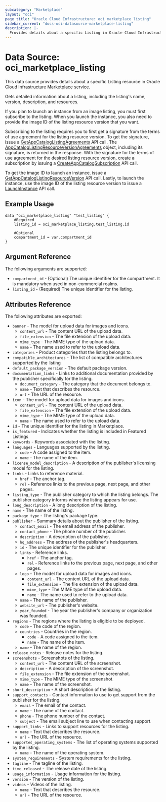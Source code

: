 ```yaml
---
subcategory: "Marketplace"
layout: "oci"
page_title: "Oracle Cloud Infrastructure: oci_marketplace_listing"
sidebar_current: "docs-oci-datasource-marketplace-listing"
description: |-
  Provides details about a specific Listing in Oracle Cloud Infrastructure Marketplace service
---
```


# Data Source: oci_marketplace_listing
This data source provides details about a specific Listing resource in Oracle Cloud Infrastructure Marketplace service.

Gets detailed information about a listing, including the listing's name, version, description, and
resources.

If you plan to launch an instance from an image listing, you must first subscribe to the listing. When
you launch the instance, you also need to provide the image ID of the listing resource version that you want.

Subscribing to the listing requires you to first get a signature from the terms of use agreement for the
listing resource version. To get the signature, issue a [GetAppCatalogListingAgreements](https://docs.cloud.oracle.com/en-us/iaas/api/#/en/iaas/latest/AppCatalogListingResourceVersionAgreements/GetAppCatalogListingAgreements) API call.
The [AppCatalogListingResourceVersionAgreements](https://docs.cloud.oracle.com/en-us/iaas/api/#/en/iaas/latest/AppCatalogListingResourceVersionAgreements) object, including
its signature, is returned in the response. With the signature for the terms of use agreement for the desired
listing resource version, create a subscription by issuing a
[CreateAppCatalogSubscription](https://docs.cloud.oracle.com/en-us/iaas/api/#/en/iaas/latest/AppCatalogSubscription/CreateAppCatalogSubscription) API call.

To get the image ID to launch an instance, issue a [GetAppCatalogListingResourceVersion](https://docs.cloud.oracle.com/en-us/iaas/api/#/en/iaas/latest/AppCatalogListingResourceVersion/GetAppCatalogListingResourceVersion) API call.
Lastly, to launch the instance, use the image ID of the listing resource version to issue a [LaunchInstance](https://docs.cloud.oracle.com/en-us/iaas/api/#/en/iaas/latest/Instance/LaunchInstance) API call.


## Example Usage

```hcl
data "oci_marketplace_listing" "test_listing" {
	#Required
	listing_id = oci_marketplace_listing.test_listing.id

	#Optional
	compartment_id = var.compartment_id
}
```

## Argument Reference

The following arguments are supported:

* `compartment_id` - (Optional) The unique identifier for the compartment. It is mandatory when used in non-commercial realms.
* `listing_id` - (Required) The unique identifier for the listing.


## Attributes Reference

The following attributes are exported:

* `banner` - The model for upload data for images and icons.
	* `content_url` - The content URL of the upload data.
	* `file_extension` - The file extension of the upload data.
	* `mime_type` - The MIME type of the upload data.
	* `name` - The name used to refer to the upload data.
* `categories` - Product categories that the listing belongs to.
* `compatible_architectures` - The list of compatible architectures supported by the listing
* `default_package_version` - The default package version.
* `documentation_links` - Links to additional documentation provided by the publisher specifically for the listing.
	* `document_category` - The category that the document belongs to.
	* `name` - Text that describes the resource.
	* `url` - The URL of the resource.
* `icon` - The model for upload data for images and icons.
	* `content_url` - The content URL of the upload data.
	* `file_extension` - The file extension of the upload data.
	* `mime_type` - The MIME type of the upload data.
	* `name` - The name used to refer to the upload data.
* `id` - The unique identifier for the listing in Marketplace.
* `is_featured` - Indicates whether the listing is included in Featured Listings.
* `keywords` - Keywords associated with the listing.
* `languages` - Languages supported by the listing.
	* `code` - A code assigned to the item.
	* `name` - The name of the item.
* `license_model_description` - A description of the publisher's licensing model for the listing.
* `links` - Links to reference material.
	* `href` - The anchor tag.
	* `rel` - Reference links to the previous page, next page, and other pages.
* `listing_type` - The publisher category to which the listing belongs. The publisher category informs where the listing appears for use.
* `long_description` - A long description of the listing.
* `name` - The name of the listing.
* `package_type` - The listing's package type.
* `publisher` - Summary details about the publisher of the listing.
	* `contact_email` - The email address of the publisher.
	* `contact_phone` - The phone number of the publisher.
	* `description` - A description of the publisher.
	* `hq_address` - The address of the publisher's headquarters.
	* `id` - The unique identifier for the publisher.
	* `links` - Reference links.
		* `href` - The anchor tag.
		* `rel` - Reference links to the previous page, next page, and other pages.
	* `logo` - The model for upload data for images and icons.
		* `content_url` - The content URL of the upload data.
		* `file_extension` - The file extension of the upload data.
		* `mime_type` - The MIME type of the upload data.
		* `name` - The name used to refer to the upload data.
	* `name` - The name of the publisher.
	* `website_url` - The publisher's website.
	* `year_founded` - The year the publisher's company or organization was founded.
* `regions` - The regions where the listing is eligible to be deployed.
	* `code` - The code of the region.
	* `countries` - Countries in the region.
		* `code` - A code assigned to the item.
		* `name` - The name of the item.
	* `name` - The name of the region.
* `release_notes` - Release notes for the listing.
* `screenshots` - Screenshots of the listing.
	* `content_url` - The content URL of the screenshot.
	* `description` - A description of the screenshot.
	* `file_extension` - The file extension of the screenshot.
	* `mime_type` - The MIME type of the screenshot.
	* `name` - The name of the screenshot.
* `short_description` - A short description of the listing.
* `support_contacts` - Contact information to use to get support from the publisher for the listing.
	* `email` - The email of the contact.
	* `name` - The name of the contact.
	* `phone` - The phone number of the contact.
	* `subject` - The email subject line to use when contacting support.
* `support_links` - Links to support resources for the listing.
	* `name` - Text that describes the resource.
	* `url` - The URL of the resource.
* `supported_operating_systems` - The list of operating systems supported by the listing.
	* `name` - The name of the operating system.
* `system_requirements` - System requirements for the listing.
* `tagline` - The tagline of the listing.
* `time_released` - The release date of the listing.
* `usage_information` - Usage information for the listing.
* `version` - The version of the listing.
* `videos` - Videos of the listing.
	* `name` - Text that describes the resource.
	* `url` - The URL of the resource.

